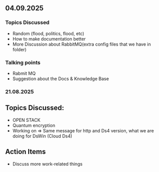## 04.09.2025

### Topics Discussed
  - Random (flood, politics, flood, etc)
  - How to make documentation better
  - More Discussion about RabbitMQ(extra config files that we have in folder)
### Talking points 
  - Rabmit MQ
  - Suggestion about the Docs & Knowledge Base


### 21.08.2025
## Topics Discussed:
- OPEN STACK
- Quantum encryption
- Working on => Same message for http and Ds4 version, what we are doing for DsWin (Cloud Ds4)
## Action Items
- Discuss more work-related things



